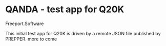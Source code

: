 #  QANDA - test app for Q20K

Freeport.Software

This initial test app for Q20K is driven by a remote JSON file published by PREPPER.
more to come



